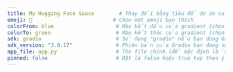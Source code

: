 ```yaml
---
title: My Hugging Face Space        # Thay đổi bằng tiêu đề dự án của bạn
emoji: 🚀                          # Chọn một emoji bạn thích
colorFrom: blue                    # Màu bắt đầu của gradient (chọn màu tùy ý)
colorTo: green                     # Màu kết thúc của gradient (chọn màu tùy ý)
sdk: gradio                        # Sử dụng "gradio" nếu bạn dùng Gradio SDK
sdk_version: "3.0.17"              # Phiên bản của Gradio bạn đang sử dụng (kiểm tra phiên bản cụ thể)
app_file: app.py                   # Tên file chính (để mặc định là `app.py` nếu đúng)
pinned: false                      # Đặt là false hoặc true tuỳ theo ý bạn
---
```

